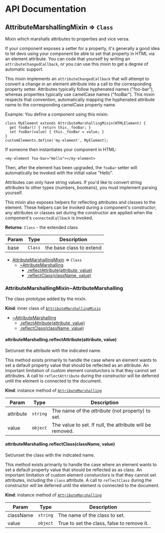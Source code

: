 # API Documentation
<a name="module_AttributeMarshallingMixin"></a>

## AttributeMarshallingMixin ⇒ <code>Class</code>
Mixin which marshalls attributes to properties and vice versa.

If your component exposes a setter for a property, it's generally a good
idea to let devs using your component be able to set that property in HTML
via an element attribute. You can code that yourself by writing an
`attributeChangedCallback`, or you can use this mixin to get a degree of
automatic support.

This mixin implements an `attributeChangedCallback` that will attempt to
convert a change in an element attribute into a call to the corresponding
property setter. Attributes typically follow hyphenated names ("foo-bar"),
whereas properties typically use camelCase names ("fooBar"). This mixin
respects that convention, automatically mapping the hyphenated attribute
name to the corresponding camelCase property name.

Example: You define a component using this mixin:

    class MyElement extends AttributeMarshallingMixin(HTMLElement) {
      get fooBar() { return this._fooBar; }
      set fooBar(value) { this._fooBar = value; }
    }
    customElements.define('my-element', MyElement);

If someone then instantiates your component in HTML:

    <my-element foo-bar="Hello"></my-element>

Then, after the element has been upgraded, the `fooBar` setter will
automatically be invoked with the initial value "Hello".

Attributes can only have string values. If you'd like to convert string
attributes to other types (numbers, booleans), you must implement parsing
yourself.

This mixin also exposes helpers for reflecting attributes and classes to
the element. These helpers can be invoked during a component's constructor;
any attributes or classes set during the constructor are applied when the
component's `connectedCallback` is invoked.

**Returns**: <code>Class</code> - the extended class  

| Param | Type | Description |
| --- | --- | --- |
| base | <code>Class</code> | the base class to extend |


* [AttributeMarshallingMixin](#module_AttributeMarshallingMixin) ⇒ <code>Class</code>
    * [~AttributeMarshalling](#module_AttributeMarshallingMixin..AttributeMarshalling)
        * [.reflectAttribute(attribute, value)](#module_AttributeMarshallingMixin..AttributeMarshalling+reflectAttribute)
        * [.reflectClass(className, value)](#module_AttributeMarshallingMixin..AttributeMarshalling+reflectClass)

<a name="module_AttributeMarshallingMixin..AttributeMarshalling"></a>

### AttributeMarshallingMixin~AttributeMarshalling
The class prototype added by the mixin.

  **Kind**: inner class of <code>[AttributeMarshallingMixin](#module_AttributeMarshallingMixin)</code>

* [~AttributeMarshalling](#module_AttributeMarshallingMixin..AttributeMarshalling)
    * [.reflectAttribute(attribute, value)](#module_AttributeMarshallingMixin..AttributeMarshalling+reflectAttribute)
    * [.reflectClass(className, value)](#module_AttributeMarshallingMixin..AttributeMarshalling+reflectClass)

<a name="module_AttributeMarshallingMixin..AttributeMarshalling+reflectAttribute"></a>

#### attributeMarshalling.reflectAttribute(attribute, value)
Set/unset the attribute with the indicated name.

This method exists primarily to handle the case where an element wants to
set a default property value that should be reflected as an attribute. An
important limitation of custom element consturctors is that they cannot
set attributes. A call to `reflectAttribute` during the constructor will
be deferred until the element is connected to the document.

  **Kind**: instance method of <code>[AttributeMarshalling](#module_AttributeMarshallingMixin..AttributeMarshalling)</code>

| Param | Type | Description |
| --- | --- | --- |
| attribute | <code>string</code> | The name of the *attribute* (not property) to set. |
| value | <code>object</code> | The value to set. If null, the attribute will be removed. |

<a name="module_AttributeMarshallingMixin..AttributeMarshalling+reflectClass"></a>

#### attributeMarshalling.reflectClass(className, value)
Set/unset the class with the indicated name.

This method exists primarily to handle the case where an element wants to
set a default property value that should be reflected as as class. An
important limitation of custom element consturctors is that they cannot
set attributes, including the `class` attribute. A call to
`reflectClass` during the constructor will be deferred until the element
is connected to the document.

  **Kind**: instance method of <code>[AttributeMarshalling](#module_AttributeMarshallingMixin..AttributeMarshalling)</code>

| Param | Type | Description |
| --- | --- | --- |
| className | <code>string</code> | The name of the class to set. |
| value | <code>object</code> | True to set the class, false to remove it. |

